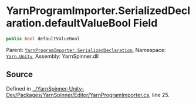 # YarnProgramImporter.SerializedDeclaration.defaultValueBool Field


```csharp
public bool defaultValueBool
```



<div class="class-metadata">

Parent: [`YarnProgramImporter.SerializedDeclaration`](/api/csharp/yarn.unity/yarnprogramimporter.serializeddeclaration.md), Namespace: [`Yarn.Unity`](/api/csharp/yarn.unity/README.md), Assembly: YarnSpinner.dll
</div>

## Source
Defined in [../YarnSpinner-Unity-Dev/Packages/YarnSpinner/Editor/YarnProgramImporter.cs](https://github.com/YarnSpinnerTool/YarnSpinner-Unity//blob/develop/Editor/YarnProgramImporter.cs#L25), line 25.
